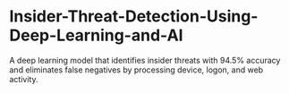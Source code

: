 # Insider-Threat-Detection-Using-Deep-Learning-and-AI
A deep learning model that identifies insider threats with 94.5% accuracy and eliminates false negatives by processing device, logon, and web activity.
